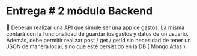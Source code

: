 # Entrega # 2 módulo Backend

📍 Deberán realizar una API que simule ser una app de gastos. La misma contará con la funcionalidad de guardar los gastos y datos de un usuario. 
Además, debe permitir realizar post / get / getId sin necesidad de tener un JSON de manera local, sino que esté persistido en la DB ( Mongo Atlas ).
